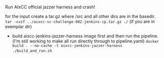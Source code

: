 Run AIxCC official jazzer harness and crash!

for the input create a tar.gz where /src and all other dirs are in the basedir.
`tar -cvzf ../aixcc-sc-challenge-002-jenkins-cp.tar.gz ./` (if you are in exemplar dir)

- build aixcc-jenkins-jazzer-harness image first and then run the pipeline. (I'm still working to make all run directly through to pipeline.yaml) 
`docker build . --no-cache -t aixcc-jenkins-jazzer-harness`
`./build_and_run.sh`
